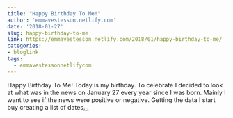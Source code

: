 ```yaml
---
title: "Happy Birthday To Me!"
author: 'emmavestesson.netlify.com'
date: '2018-01-27'
slug: happy-birthday-to-me
link: https://emmavestesson.netlify.com/2018/01/happy-birthday-to-me/
categories:
- bloglink
tags:
  - emmavestessonnetlifycom
---
```


Happy Birthday To Me! Today is my birthday. To celebrate I decided to look at what was in the news on January 27 every year since I was born. Mainly I want to see if the news were positive or negative. Getting the data I start buy creating a list of dates[... <i class="fas fa-external-link-alt"></i>](https://emmavestesson.netlify.com/2018/01/happy-birthday-to-me/)

